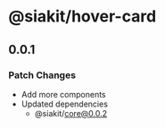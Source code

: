 # @siakit/hover-card

## 0.0.1

### Patch Changes

- Add more components
- Updated dependencies
  - @siakit/core@0.0.2
